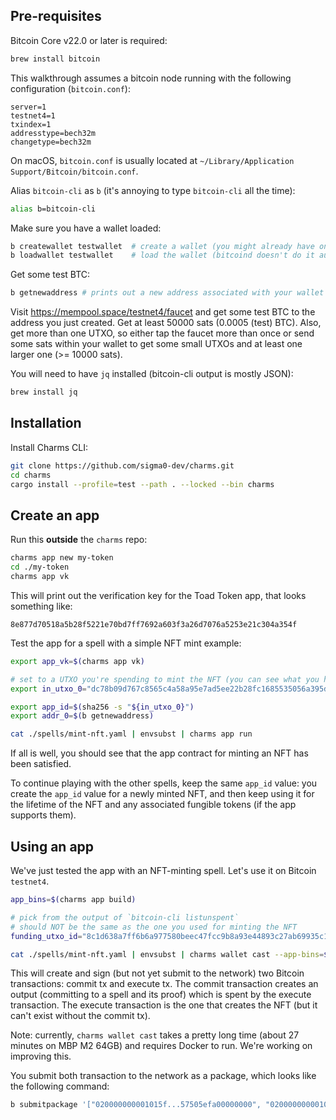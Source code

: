 ## Pre-requisites

Bitcoin Core v22.0 or later is required:

```sh
brew install bitcoin
```

This walkthrough assumes a bitcoin node running with the following configuration (`bitcoin.conf`):

```
server=1
testnet4=1
txindex=1
addresstype=bech32m
changetype=bech32m
```

On macOS, `bitcoin.conf` is usually located at `~/Library/Application Support/Bitcoin/bitcoin.conf`.

Alias `bitcoin-cli` as `b` (it's annoying to type `bitcoin-cli` all the time):

```sh
alias b=bitcoin-cli
```

Make sure you have a wallet loaded:

```sh
b createwallet testwallet  # create a wallet (you might already have one)
b loadwallet testwallet    # load the wallet (bitcoind doesn't do it automatically when it starts)
```

Get some test BTC:

```sh
b getnewaddress # prints out a new address associated with your wallet
```

Visit https://mempool.space/testnet4/faucet and get some test BTC to the address you just created. Get at least 50000
sats (0.0005 (test) BTC). Also, get more than one UTXO, so either tap the faucet more than once or send some sats within
your wallet to get some small UTXOs and at least one larger one (>= 10000 sats).

You will need to have `jq` installed (bitcoin-cli output is mostly JSON):

```sh
brew install jq
```

## Installation

Install Charms CLI:

```sh
git clone https://github.com/sigma0-dev/charms.git
cd charms
cargo install --profile=test --path . --locked --bin charms
```

## Create an app

Run this **outside** the `charms` repo:

```sh
charms app new my-token
cd ./my-token
charms app vk
```

This will print out the verification key for the Toad Token app, that looks something like:

```
8e877d70518a5b28f5221e70bd7ff7692a603f3a26d7076a5253e21c304a354f
```

Test the app for a spell with a simple NFT mint example:

```sh
export app_vk=$(charms app vk)

# set to a UTXO you're spending to mint the NFT (you can see what you have by `b listunspent`)
export in_utxo_0="dc78b09d767c8565c4a58a95e7ad5ee22b28fc1685535056a395dc94929cdd5f:1"

export app_id=$(sha256 -s "${in_utxo_0}")
export addr_0=$(b getnewaddress)

cat ./spells/mint-nft.yaml | envsubst | charms app run
```

If all is well, you should see that the app contract for minting an NFT has been satisfied.

To continue playing with the other spells, keep the same `app_id` value: you create the `app_id` value for a newly
minted NFT, and then keep using it for the lifetime of the NFT and any associated fungible tokens (if the app supports
them).

## Using an app

We've just tested the app with an NFT-minting spell. Let's use it on Bitcoin `testnet4`.

```sh
app_bins=$(charms app build)

# pick from the output of `bitcoin-cli listunspent`
# should NOT be the same as the one you used for minting the NFT
funding_utxo_id="8c1d638a7ff6b6a977580beec47fcc9b8a93e44893c27ab69935c14e9316a735:1"

cat ./spells/mint-nft.yaml | envsubst | charms wallet cast --app-bins=${app_bins} --funding-utxo-id=${funding_utxo_id}
```

This will create and sign (but not yet submit to the network) two Bitcoin transactions: commit tx and execute tx. The
commit transaction creates an output (committing to a spell and its proof) which is spent by the execute transaction.
The execute transaction is the one that creates the NFT (but it can't exist without the commit tx).

Note: currently, `charms wallet cast` takes a pretty long time (about 27 minutes on MBP M2 64GB) and requires Docker to
run. We're working on improving this.

You submit both transaction to the network as a package, which looks like the following command:

```sh
b submitpackage '["020000000001015f...57505efa00000000", "020000000001025f...e14c656300000000"]'
```
